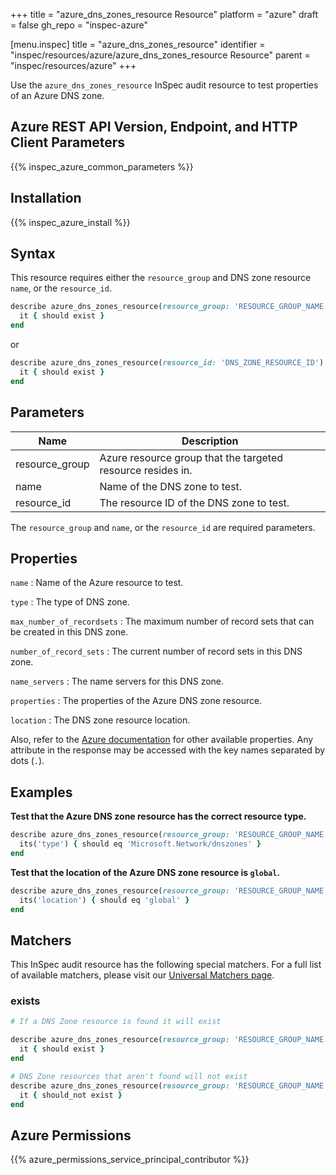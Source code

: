 +++
title = "azure_dns_zones_resource Resource"
platform = "azure"
draft = false
gh_repo = "inspec-azure"

[menu.inspec]
title = "azure_dns_zones_resource"
identifier = "inspec/resources/azure/azure_dns_zones_resource Resource"
parent = "inspec/resources/azure"
+++

Use the `azure_dns_zones_resource` InSpec audit resource to test properties of an Azure DNS zone.

## Azure REST API Version, Endpoint, and HTTP Client Parameters

{{% inspec_azure_common_parameters %}}

## Installation

{{% inspec_azure_install %}}

## Syntax

This resource requires either the `resource_group` and DNS zone resource `name`, or the `resource_id`.

```ruby
describe azure_dns_zones_resource(resource_group: 'RESOURCE_GROUP_NAME', name: 'DNS_ZONE_NAME') do
  it { should exist }
end
```

or

```ruby
describe azure_dns_zones_resource(resource_id: 'DNS_ZONE_RESOURCE_ID') do
  it { should exist }
end
```

## Parameters

| Name                           | Description                                                                      |
|--------------------------------|----------------------------------------------------------------------------------|
| resource_group                 | Azure resource group that the targeted resource resides in.                      |
| name                           | Name of the DNS zone to test.                                                    |
| resource_id                    | The resource ID of the DNS zone to test.                                         |

The `resource_group` and `name`, or the `resource_id` are required parameters.

## Properties

`name`
: Name of the Azure resource to test.

`type`
: The type of DNS zone.

`max_number_of_recordsets`
: The maximum number of record sets that can be created in this DNS zone.

`number_of_record_sets`
: The current number of record sets in this DNS zone.

`name_servers`
: The name servers for this DNS zone.

`properties`
: The properties of the Azure DNS zone resource.

`location`
: The DNS zone resource location.


Also, refer to the [Azure documentation](https://docs.microsoft.com/en-us/rest/api/dns/zones/get)
for other available properties.
Any attribute in the response may be accessed with the key names separated by dots (`.`).

## Examples

**Test that the Azure DNS zone resource has the correct resource type.**

```ruby
describe azure_dns_zones_resource(resource_group: 'RESOURCE_GROUP_NAME', name: 'DNS_ZONE_NAME') do
  its('type') { should eq 'Microsoft.Network/dnszones' }
end
```

**Test that the location of the Azure DNS zone resource is `global`.**

```ruby
describe azure_dns_zones_resource(resource_group: 'RESOURCE_GROUP_NAME', name: 'DNS_ZONE_NAME') do
  its('location') { should eq 'global' }
end
```

## Matchers

This InSpec audit resource has the following special matchers. For a full list of available matchers, please visit our [Universal Matchers page](/inspec/matchers/).

### exists

```ruby
# If a DNS Zone resource is found it will exist

describe azure_dns_zones_resource(resource_group: 'RESOURCE_GROUP_NAME', name: 'DNS_ZONE_NAME') do
  it { should exist }
end

# DNS Zone resources that aren't found will not exist
describe azure_dns_zones_resource(resource_group: 'RESOURCE_GROUP_NAME', name: 'DNS_ZONE_NAME') do
  it { should_not exist }
end
```

## Azure Permissions

{{% azure_permissions_service_principal_contributor %}}
